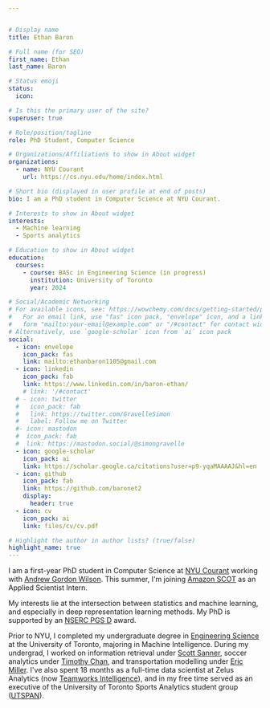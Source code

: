 ```yaml
---


# Display name
title: Ethan Baron

# Full name (for SEO)
first_name: Ethan
last_name: Baron

# Status emoji
status:
  icon:

# Is this the primary user of the site?
superuser: true

# Role/position/tagline
role: PhD Student, Computer Science

# Organizations/Affiliations to show in About widget
organizations:
  - name: NYU Courant
    url: https://cs.nyu.edu/home/index.html

# Short bio (displayed in user profile at end of posts)
bio: I am a PhD student in Computer Science at NYU Courant.

# Interests to show in About widget
interests:
  - Machine learning
  - Sports analytics

# Education to show in About widget
education:
  courses:
    - course: BASc in Engineering Science (in progress)
      institution: University of Toronto
      year: 2024

# Social/Academic Networking
# For available icons, see: https://wowchemy.com/docs/getting-started/page-builder/#icons
#   For an email link, use "fas" icon pack, "envelope" icon, and a link in the
#   form "mailto:your-email@example.com" or "/#contact" for contact widget.
# Alternatively, use `google-scholar` icon from `ai` icon pack
social:
  - icon: envelope
    icon_pack: fas
    link: mailto:ethanbaron1105@gmail.com
  - icon: linkedin
    icon_pack: fab
    link: https://www.linkedin.com/in/baron-ethan/
    # link: '/#contact'
  # - icon: twitter
  #   icon_pack: fab
  #   link: https://twitter.com/GravelleSimon
  #   label: Follow me on Twitter
  #- icon: mastodon
  #  icon_pack: fab
  #  link: https://mastodon.social/@simongravelle
  - icon: google-scholar
    icon_pack: ai
    link: https://scholar.google.ca/citations?user=p9-yqaMAAAAJ&hl=en
  - icon: github
    icon_pack: fab
    link: https://github.com/baronet2
    display:
      header: true
  - icon: cv
    icon_pack: ai
    link: files/cv/cv.pdf

# Highlight the author in author lists? (true/false)
highlight_name: true
---
```


I am a first-year PhD student in Computer Science at [NYU Courant](https://cs.nyu.edu/home/index.html) working with [Andrew Gordon Wilson](https://cims.nyu.edu/~andrewgw/). This summer, I'm joining [Amazon SCOT](https://www.amazon.science/tag/supply-chain-optimization-technologies) as an Applied Scientist Intern.

My interests lie at the intersection between statistics and machine learning, and especially in deep representation learning methods. My PhD is supported by an [NSERC PGS D](https://www.nserc-crsng.gc.ca/students-etudiants/pg-cs/bellandpostgrad-belletsuperieures_eng.asp) award.

Prior to NYU, I completed my undergraduate degree in [Engineering Science](https://engsci.utoronto.ca/program/what-is-engsci/) at the University of Toronto, majoring in Machine Intelligence. During my undergrad, I worked on information retrieval under [Scott Sanner](https://d3m.mie.utoronto.ca/members/ssanner/), soccer analytics under [Timothy Chan](https://chan.mie.utoronto.ca/), and transportation modelling under [Eric Miller](https://civmin.utoronto.ca/home/about-us/directory/professors/eric-miller/). I've also spent 18 months as a full-time data scientist at Zelus Analytics (now [Teamworks Intelligence](https://teamworks.com/intelligence/)), and in my free time served as an executive of the University of Toronto Sports Analytics student group ([UTSPAN](https://sportsanalytics.sa.utoronto.ca/)).
